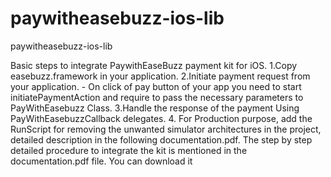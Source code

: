 # paywitheasebuzz-ios-lib
paywitheasebuzz-ios-lib

Basic steps to integrate PaywithEaseBuzz payment kit for iOS.
1.Copy easebuzz.framework in your application.
2.Initiate payment request from your application. - On click of pay button of your app you need to start initiatePaymentAction and require to pass the necessary parameters to PayWithEasebuzz Class.
3.Handle the response of the payment Using PayWithEasebuzzCallback delegates.
4. For Production purpose, add the RunScript for removing the unwanted simulator architectures in the project, detailed description in the following documentation.pdf.
The step by step detailed procedure to integrate the kit is mentioned in the documentation.pdf file. You can download it

